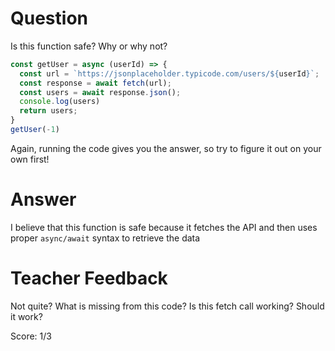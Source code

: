 # Question

Is this function safe? Why or why not?

```js
const getUser = async (userId) => {
  const url = `https://jsonplaceholder.typicode.com/users/${userId}`;
  const response = await fetch(url);
  const users = await response.json();
  console.log(users)
  return users;
}
getUser(-1)
```

Again, running the code gives you the answer, so try to figure it out on your own first!

# Answer
I believe that this function is safe because it fetches the API and then uses proper `async/await` syntax to retrieve the data

# Teacher Feedback

Not quite? What is missing from this code? Is this fetch call working? Should it work? 

Score: 1/3